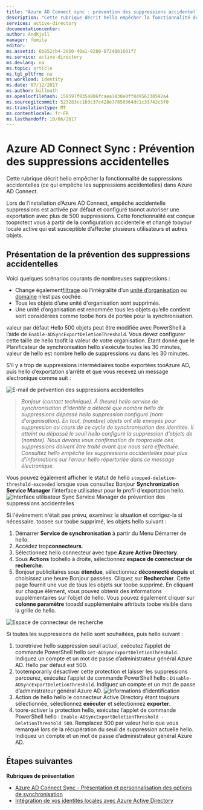 ```yaml
---
title: "Azure AD Connect sync : prévention des suppressions accidentelles | Microsoft Docs"
description: "Cette rubrique décrit hello empêcher la fonctionnalité de suppressions accidentelles (ce qui empêche les suppressions accidentelles) dans Azure AD Connect."
services: active-directory
documentationcenter: 
author: AndKjell
manager: femila
editor: 
ms.assetid: 6b852cb4-2850-40a1-8280-8724081601f7
ms.service: active-directory
ms.devlang: na
ms.topic: article
ms.tgt_pltfrm: na
ms.workload: identity
ms.date: 07/12/2017
ms.author: billmath
ms.openlocfilehash: 159597f8354806fcaea1430e0ff84956338592a4
ms.sourcegitcommit: 523283cc1b3c37c428e77850964dc1c33742c5f0
ms.translationtype: MT
ms.contentlocale: fr-FR
ms.lasthandoff: 10/06/2017
---
```

# <a name="azure-ad-connect-sync-prevent-accidental-deletes"></a>Azure AD Connect Sync : Prévention des suppressions accidentelles
Cette rubrique décrit hello empêcher la fonctionnalité de suppressions accidentelles (ce qui empêche les suppressions accidentelles) dans Azure AD Connect.

Lors de l’installation d’Azure AD Connect, empêche accidentelle suppressions est activée par défaut et configuré toonot autoriser une exportation avec plus de 500 suppressions. Cette fonctionnalité est conçue tooprotect vous à partir de la configuration accidentelle et changé tooyour locale active qui est susceptible d’affecter plusieurs utilisateurs et autres objets.

## <a name="what-is-prevent-accidental-deletes"></a>Présentation de la prévention des suppressions accidentelles
Voici quelques scénarios courants de nombreuses suppressions :

* Change également[filtrage](active-directory-aadconnectsync-configure-filtering.md) où l’intégralité d’un [unité d’organisation](active-directory-aadconnectsync-configure-filtering.md#organizational-unitbased-filtering) ou [domaine](active-directory-aadconnectsync-configure-filtering.md#domain-based-filtering) n’est pas cochée.
* Tous les objets d’une unité d'organisation sont supprimés.
* Une unité d’organisation est renommée tous les objets qu’elle contient sont considérées comme toobe hors de portée pour la synchronisation.

valeur par défaut Hello 500 objets peut être modifiée avec PowerShell à l’aide de `Enable-ADSyncExportDeletionThreshold`. Vous devez configurer cette taille de hello toofit la valeur de votre organisation. Étant donné que le Planificateur de synchronisation hello s’exécute toutes les 30 minutes, valeur de hello est nombre hello de suppressions vu dans les 30 minutes.

S’il y a trop de suppressions intermédiaires toobe exportées tooAzure AD, puis hello d’exportation s’arrête et que vous recevez un message électronique comme suit :

![E-mail de prévention des suppressions accidentelles](./media/active-directory-aadconnectsync-feature-prevent-accidental-deletes/email.png)

> *Bonjour (contact technique). À (heure) hello service de synchronisation d’identité a détecté que nombre hello de suppressions dépassé hello suppression configuré (nom d’organisation). En tout, (nombre) objets ont été envoyés pour suppression au cours de ce cycle de synchronisation des identités. Il atteint ou dépassé le seuil hello configuré la suppression d’objets de (nombre). Nous devons vous confirmation de tooprovide ces suppressions doivent être traité avant que nous sera effectuée. Consultez hello empêche les suppressions accidentelles pour plus d’informations sur l’erreur hello répertoriée dans ce message électronique.*
>
> 

Vous pouvez également afficher le statut de hello `stopped-deletion-threshold-exceeded` lorsque vous consultez Bonjour **Synchronization Service Manager** l’interface utilisateur pour le profil d’exportation hello.
![Interface utilisateur Sync Service Manager de prévention des suppressions accidentelles](./media/active-directory-aadconnectsync-feature-prevent-accidental-deletes/syncservicemanager.png)

Si l'événement n'était pas prévu, examinez la situation et corrigez-la si nécessaire. toosee sur toobe supprimé, les objets hello suivant :

1. Démarrer **Service de synchronisation** à partir du Menu Démarrer de hello.
2. Accédez trop**connecteurs**.
3. Sélectionnez hello connecteur avec type **Azure Active Directory**.
4. Sous **Actions** toohello à droite, sélectionnez **espace de connecteur de recherche**.
5. Bonjour publicitaires sous **étendue**, sélectionnez **déconnecté depuis** et choisissez une heure Bonjour passées. Cliquez sur **Rechercher**. Cette page fournit une vue de tous les objets sur toobe supprimé. En cliquant sur chaque élément, vous pouvez obtenir des informations supplémentaires sur l’objet de hello. Vous pouvez également cliquer sur **colonne paramètre** tooadd supplémentaire attributs toobe visible dans la grille de hello.

![Espace de connecteur de recherche](./media/active-directory-aadconnectsync-feature-prevent-accidental-deletes/searchcs.png)

Si toutes les suppressions de hello sont souhaitées, puis hello suivant :

1. tooretrieve hello suppression seuil actuel, exécutez l’applet de commande PowerShell hello `Get-ADSyncExportDeletionThreshold`. Indiquez un compte et un mot de passe d’administrateur général Azure AD. Hello par défaut est 500.
2. tootemporarily désactiver cette protection et laisser les suppressions parcourez, exécutez l’applet de commande PowerShell hello : `Disable-ADSyncExportDeletionThreshold`. Indiquez un compte et un mot de passe d’administrateur général Azure AD.
   ![Informations d'identification](./media/active-directory-aadconnectsync-feature-prevent-accidental-deletes/credentials.png)
3. Action de hello hello le connecteur Active Directory étant toujours sélectionnée, sélectionnez **exécuter** et sélectionnez **exporter**.
4. toore-activer la protection hello, exécutez l’applet de commande PowerShell hello : `Enable-ADSyncExportDeletionThreshold -DeletionThreshold 500`. Remplacez 500 par valeur hello que vous remarqué lors de la récupération du seuil de suppression actuelle hello. Indiquez un compte et un mot de passe d’administrateur général Azure AD.

## <a name="next-steps"></a>Étapes suivantes
**Rubriques de présentation**

* [Azure AD Connect Sync - Présentation et personnalisation des options de synchronisation](active-directory-aadconnectsync-whatis.md)
* [Intégration de vos identités locales avec Azure Active Directory](active-directory-aadconnect.md)
